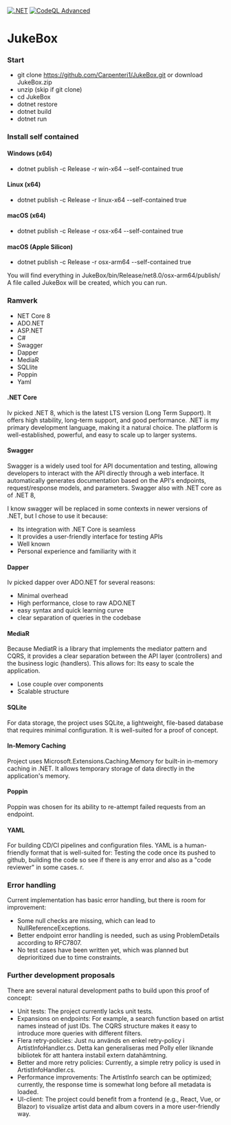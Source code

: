 [![.NET](https://github.com/Carpenteri1/JukeBox/actions/workflows/dotnet.yml/badge.svg)](https://github.com/Carpenteri1/JukeBox/actions/workflows/dotnet.yml)
[![CodeQL Advanced](https://github.com/Carpenteri1/JukeBox/actions/workflows/codeql.yml/badge.svg)](https://github.com/Carpenteri1/JukeBox/actions/workflows/codeql.yml)

# JukeBox

### Start
-  git clone https://github.com/Carpenteri1/JukeBox.git or download JukeBox.zip
-  unzip (skip if git clone)
-  cd JukeBox
-  dotnet restore
-  dotnet build
-  dotnet run
### Install self contained

#### Windows (x64)
- dotnet publish -c Release -r win-x64 --self-contained true
#### Linux (x64)
- dotnet publish -c Release -r linux-x64 --self-contained true
#### macOS (x64)
- dotnet publish -c Release -r osx-x64 --self-contained true
#### macOS (Apple Silicon)
- dotnet publish -c Release -r osx-arm64 --self-contained true

You will find everything in JukeBox/bin/Release/net8.0/osx-arm64/publish/
A file called JukeBox will be created, which you can run.
### Ramverk
- NET Core 8
- ADO.NET
- ASP.NET
- C#
- Swagger
- Dapper
- MediaR
- SQLlite
- Poppin
- Yaml
#### .NET Core
Iv picked .NET 8, which is the latest LTS version (Long Term Support). It offers high stability, long-term support, and good performance.
.NET is my primary development language, making it a natural choice. The platform is well-established, powerful, and easy to scale up to larger systems.
#### Swagger
Swagger is a widely used tool for API documentation and testing, 
allowing developers to interact with the API directly through a web interface. 
It automatically generates documentation based on the API's endpoints, request/response models, and parameters.
Swagger also with .NET core as of .NET 8,

I know swagger will be replaced in some contexts in newer versions of .NET, but I chose to use it because:
- Its integration with .NET Core is seamless
- It provides a user-friendly interface for testing APIs
- Well known
- Personal experience and familiarity with it
#### Dapper
Iv picked dapper over ADO.NET for several reasons:
- Minimal overhead
- High performance, close to raw ADO.NET
- easy syntax and quick learning curve
- clear separation of queries in the codebase
#### MediaR
Because MediatR is a library that implements the mediator pattern and CQRS, it provides a clear separation between the API layer (controllers) and the business logic (handlers). 
This allows for:
Its easy to scale the application.
- Lose couple over components
- Scalable structure
#### SQLite
For data storage, the project uses SQLite, a lightweight, file-based database that requires minimal configuration. 
It is well-suited for a proof of concept.
#### In-Memory Caching
Project uses Microsoft.Extensions.Caching.Memory for built-in in-memory caching in .NET. It allows temporary storage of data directly in the application's memory.
#### Poppin
Poppin was chosen for its ability to re-attempt failed requests from an endpoint.
#### YAML
For building CD/CI pipelines and configuration files. YAML is a human-friendly format that is well-suited for:
Testing the code once its pushed to github, building the code so see if there is any error and also as a "code reviewer" in some cases. r.
### Error handling
Current implementation has basic error handling, but there is room for improvement:
- Some null checks are missing, which can lead to NullReferenceExceptions.
- Better endpoint error handling is needed, such as using ProblemDetails according to RFC7807.
- No test cases have been written yet, which was planned but deprioritized due to time constraints.
### Further development proposals
There are several natural development paths to build upon this proof of concept:
- Unit tests: The project currently lacks unit tests.
- Expansions on endpoints: For example, a search function based on artist names instead of just IDs. The CQRS structure makes it easy to introduce more queries with different filters.
- Flera retry-policies: Just nu används en enkel retry-policy i ArtistInfoHandler.cs. Detta kan generaliseras med Polly eller liknande bibliotek för att hantera instabil extern datahämtning.
- Better and more retry policies: Currently, a simple retry policy is used in ArtistInfoHandler.cs.
- Performance improvements: The ArtistInfo search can be optimized; currently, the response time is somewhat long before all metadata is loaded.
- UI-client: The project could benefit from a frontend (e.g., React, Vue, or Blazor) to visualize artist data and album covers in a more user-friendly way.
